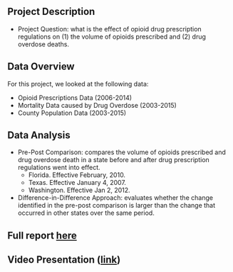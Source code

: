 ## Project Description
* Project Question: what is the effect of opioid drug prescription regulations on (1) the volume of opioids prescribed and (2) drug overdose deaths.

## Data Overview
For this project, we looked at the following data: 
* Opioid Prescriptions Data (2006-2014)
* Mortality Data caused by Drug Overdose (2003-2015)
* County Population Data (2003-2015)

## Data Analysis
* Pre-Post Comparison: compares the volume of opioids prescribed and drug overdose death in a state before and after drug prescription regulations went into effect. 
  + Florida. Effective February, 2010. 
  + Texas. Effective January 4, 2007. 
  + Washington. Effective Jan 2, 2012. 
* Difference-in-Difference Approach: evaluates whether the change identified in the pre-post comparison is larger than the change that occurred in other states over the same period. 

## Full report [here](https://github.com/MIDS-at-Duke/pds-2022-red-team/blob/main/40_docs/IDS720_TeamRed_Opioids_FinalReport.pdf) 

## Video Presentation ([link](https://youtu.be/CQopxFhuxdY))
